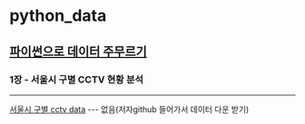 ﻿# python_data

## [파이썬으로 데이터 주무르기](https://github.com/pinkwink/datascience)

### 1장 - 서울시 구별 CCTV 현황 분석
--------------------------------------------
[서울시 구별 cctv data](https://opengov.seoul.go.kr/data) --- 없음(저자github 들어가서 데이터 다운 받기)
